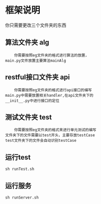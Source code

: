 # 框架说明
你只需要更改三个文件夹的东西

## 算法文件夹 alg
        你需要按照eg文件夹的格式进行算法的放置，
    main.py文件放置主要算法mainAlg

## restful接口文件夹 api
        你需要按照eg文件夹的格式进行api接口的编写
    main.py中需要放置相关handler,在api文件夹下的
    __init__.py中进行接口的定位

## 测试文件夹 test
        你需要按照eg文件夹的格式来进行单元测试的编写
    文件夹下的文件需要以test开头，主要存放testCase
    test文件夹下的文件会自动识别testCase

## 运行test
    sh runTest.sh

## 运行服务
    sh runServer.sh